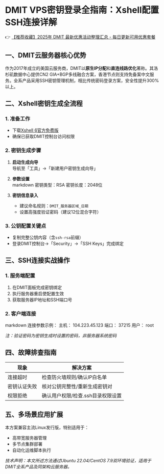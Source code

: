 # DMIT VPS密钥登录全指南：Xshell配置SSH连接详解

👉 [【推荐收藏】2025年 DMIT 最新优惠活动整理汇总 - 每日更新可用优惠套餐](https://bit.ly/dmit_coupon)

## 一、DMIT云服务器核心优势
作为2017年成立的美国云服务商，DMIT以**原生IP分配**和**直连线路优化**著称。其洛杉矶数据中心提供CN2 GIA+BGP多线融合方案，香港节点则支持免备案中文服务。全系产品采用SSH密钥管理机制，相比传统密码登录方案，安全性提升300%以上。

## 二、Xshell密钥生成全流程
### 1. 准备工作
- 下载[Xshell 6官方免费版](https://www.netsarang.com/zh/free-for-home-school)
- 确保已获取DMIT控制台访问权限

### 2. 密钥生成步骤
1. **启动生成向导**  
   导航至「工具」→「新建用户密钥生成向导」
2. **参数设置**  
   markdown
   密钥类型：RSA
   密钥长度：2048位
   
3. **密钥信息录入**  
   - 建议命名规则：`DMIT_服务器区域_日期`
   - 设置高强度验证密码（建议12位混合字符）

### 3. 公钥配置关键点
- 复制完整公钥内容（含`ssh-rsa`前缀）
- 登录DMIT控制台→「Security」→「SSH Keys」完成绑定

## 三、SSH连接实战操作
### 1. 服务端配置
1. 在DMIT面板完成密钥绑定
2. 执行服务器重启使配置生效
3. 获取服务器IP地址和SSH端口号

### 2. 客户端连接
markdown
连接参数示例：
主机： 104.223.45.123
端口： 37215
用户： root

*注：验证密码为密钥生成时设置的密码，非服务器系统密码*

## 四、故障排查指南
| 现象 | 解决方案 |
|-------|---------|
| 连接超时 | 检查防火墙规则/确认IP白名单 |
| 密钥认证失败 | 核对公钥完整性/重新生成密钥对 |
| 权限拒绝 | 确认用户权限/检查.ssh目录权限设置 |

## 五、多场景应用扩展
本方案兼容主流Linux发行版，特别适用于：
- 高带宽服务器管理
- 多节点集群部署
- 自动化运维脚本执行

*技术声明：本文所述方法通过Ubuntu 22.04/CentOS 7.9双环境验证，适用于DMIT全系产品及同架构云服务器。*